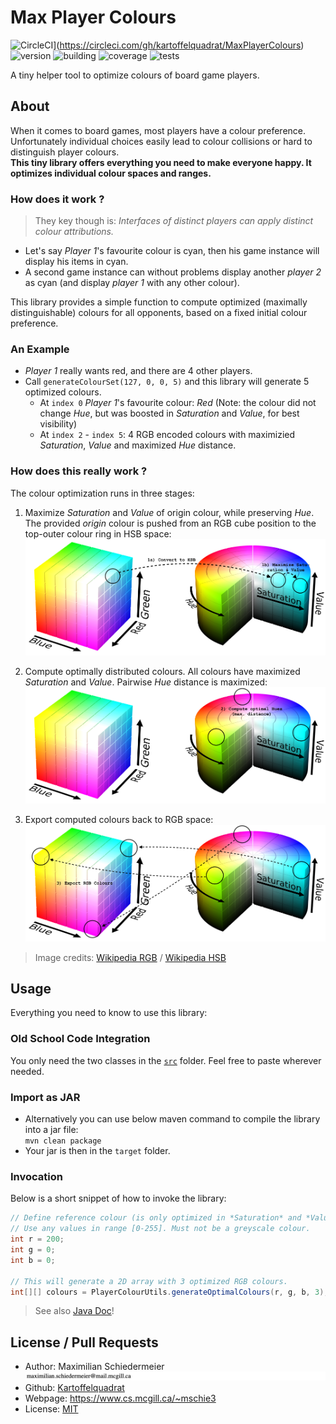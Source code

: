 # Max Player Colours

![CircleCI](https://circleci.com/gh/kartoffelquadrat/MaxPlayerColours.svg?style=svg)](https://circleci.com/gh/kartoffelquadrat/MaxPlayerColours)
![version](https://img.shields.io/badge/version-1.0.0-brightgreen)
![building](https://img.shields.io/badge/build-passing-brightgreen)
![coverage](https://img.shields.io/badge/coverage-100%25-brightgreen)
![tests](https://img.shields.io/badge/tests-passing-brightgreen)

A tiny helper tool to optimize colours of board game players.

## About 

When it comes to board games, most players have a colour preference. Unfortunately individual choices easily lead to colour collisions or hard to distinguish player colours.  
**This tiny library offers everything you need to make everyone happy. It optimizes individual colour spaces and ranges.**

### How does it work ?

 > They key though is: *Interfaces of distinct players can apply distinct colour attributions.*

 * Let's say  *Player 1*'s favourite colour is cyan, then his game instance will display his items in cyan.
 * A second game instance can without problems display another *player 2* as cyan (and display *player 1* with any other colour).  

This library provides a simple function to compute optimized (maximally distinguishable) colours for all opponents, based on a fixed initial colour preference.

### An Example

 * *Player 1* really wants red, and there are 4 other players.
 * Call ```generateColourSet(127, 0, 0, 5)``` and this library will generate 5 optimized colours.
   * At ```index 0``` *Player 1*'s favourite colour: *Red* (Note: the colour did not change *Hue*, but was boosted in *Saturation* and *Value*, for best visibility)
   * At ```index 2``` - ```index 5```: 4 RGB encoded colours with maximizied *Saturation*, *Value* and maximized *Hue* distance.

### How does this really work ?

The colour optimization runs in three stages:

 1. Maximize *Saturation* and *Value* of origin colour, while preserving *Hue*. The provided *origin* colour is pushed from an RGB cube position to the top-outer colour ring in HSB space:  
![step-one](markdown/colour-spaces-maximize.png)

 2. Compute optimally distributed colours. All colours have maximized *Saturation* and *Value*. Pairwise *Hue* distance is maximized:
![step-two](markdown/colour-spaces-distribute.png)  

 3. Export computed colours back to RGB space:
![step-two](markdown/colour-spaces-export.png)  


 > Image credits: [Wikipedia RGB](https://en.wikipedia.org/wiki/RGB_color_model) / [Wikipedia HSB](https://en.wikipedia.org/wiki/HSL_and_HSV)

## Usage

Everything you need to know to use this library:

### Old School Code Integration

You only need the two classes in the [```src```](https://github.com/kartoffelquadrat/MaxPlayerColours/tree/master/src/main/java/eu/kartoffelquadrat/maxplayercolours) folder. Feel free to paste wherever needed.

### Import as JAR

 * Alternatively you can use below maven command to compile the library into a jar file:  
```mvn clean package```
 * Your jar is then in the ```target``` folder.

### Invocation

Below is a short snippet of how to invoke the library:
 
```java
// Define reference colour (is only optimized in *Saturation* and *Value*, keeps *Hue*).
// Use any values in range [0-255]. Must not be a greyscale colour.
int r = 200;
int g = 0;
int b = 0;

// This will generate a 2D array with 3 optimized RGB colours.
int[][] colours = PlayerColourUtils.generateOptimalColours(r, g, b, 3);
```

 > See also [Java Doc](https://kartoffelquadrat.github.io/MaxPlayerColours/)!

## License / Pull Requests

 * Author: Maximilian Schiedermeier ![email](markdown/email.png)
 * Github: [Kartoffelquadrat](https://github.com/kartoffelquadrat)
 * Webpage: https://www.cs.mcgill.ca/~mschie3
 * License: [MIT](https://opensource.org/licenses/MIT)
